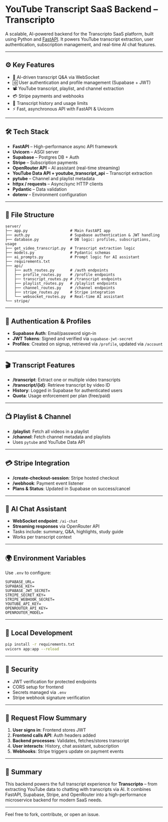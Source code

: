 # YouTube Transcript SaaS Backend – **Transcripto**

A scalable, AI-powered backend for the Transcripto SaaS platform, built using Python and [FastAPI](https://fastapi.tiangolo.com/). It powers YouTube transcript extraction, user authentication, subscription management, and real-time AI chat features.

---

## ⚙️ Key Features

- 🧠 AI-driven transcript Q&A via WebSocket
- 🆔 User authentication and profile management (Supabase + JWT)
- 📽️ YouTube transcript, playlist, and channel extraction
- 💳 Stripe payments and webhooks
- 📜 Transcript history and usage limits
- ⚡ Fast, asynchronous API with FastAPI & Uvicorn

---

## 🛠️ Tech Stack

- **FastAPI** – High-performance async API framework
- **Uvicorn** – ASGI server
- **Supabase** – Postgres DB + Auth
- **Stripe** – Subscription payments
- **OpenRouter API** – AI assistant (real-time streaming)
- **YouTube Data API + youtube\_transcript\_api** – Transcript extraction
- **pytube** – Channel and playlist metadata
- **httpx / requests** – Async/sync HTTP clients
- **Pydantic** – Data validation
- **dotenv** – Environment configuration

---

## 📂 File Structure

```
server/
├── app.py                   # Main FastAPI app
├── auth.py                  # Supabase authentication & JWT handling
├── database.py              # DB logic: profiles, subscriptions, usage
├── get_video_transcript.py  # Transcript extraction logic
├── models.py                # Pydantic schemas
├── ai_prompts.py            # Prompt logic for AI assistant
├── requirements.txt
├── api/
│   ├── auth_routes.py       # /auth endpoints
│   ├── profile_routes.py    # /profile endpoints
│   ├── transcript_routes.py # /transcript endpoints
│   ├── playlist_routes.py   # /playlist endpoints
│   ├── channel_routes.py    # /channel endpoints
│   ├── stripe_routes.py     # Stripe integration
│   └── websocket_routes.py  # Real-time AI assistant
└── stripe/
```

---

## 🔐 Authentication & Profiles

- **Supabase Auth**: Email/password sign-in
- **JWT Tokens**: Signed and verified via `supabase-jwt-secret`
- **Profiles**: Created on signup, retrieved via `/profile`, updated via `/account`

---

## 🎬 Transcript Features

- **/transcript**: Extract one or multiple video transcripts
- **/transcript/{id}**: Retrieve transcript by video ID
- **History**: Logged in Supabase for authenticated users
- **Quota**: Usage enforcement per plan (free/paid)

---

## 📺 Playlist & Channel

- **/playlist**: Fetch all videos in a playlist
- **/channel**: Fetch channel metadata and playlists
- Uses `pytube` and YouTube Data API

---

## 💳 Stripe Integration

- **/create-checkout-session**: Stripe hosted checkout
- **/webhook**: Payment event listener
- **Plans & Status**: Updated in Supabase on success/cancel

---

## 🧠 AI Chat Assistant

- **WebSocket endpoint**: `/ai-chat`
- **Streaming responses** via OpenRouter API
- Tasks include: summary, Q&A, highlights, study guide
- Works per transcript context

---

## 🌍 Environment Variables

Use `.env` to configure:

```
SUPABASE_URL=
SUPABASE_KEY=
SUPABASE_JWT_SECRET=
STRIPE_SECRET_KEY=
STRIPE_WEBHOOK_SECRET=
YOUTUBE_API_KEY=
OPENROUTER_API_KEY=
OPENROUTER_MODEL=
```

---

## 🧪 Local Development

```bash
pip install -r requirements.txt
uvicorn app:app --reload
```

---

## 🔐 Security

- JWT verification for protected endpoints
- CORS setup for frontend
- Secrets managed via `.env`
- Stripe webhook signature verification

---

## 🔄 Request Flow Summary

1. **User signs in**: Frontend stores JWT
2. **Frontend calls API**: Auth headers added
3. **Backend processes**: Validates, fetches/stores transcript
4. **User interacts**: History, chat assistant, subscription
5. **Webhooks**: Stripe triggers update on payment events

---

## 📌 Summary

This backend powers the full transcript experience for **Transcripto** – from extracting YouTube data to chatting with transcripts via AI. It combines FastAPI, Supabase, Stripe, and OpenRouter into a high-performance microservice backend for modern SaaS needs.

---

Feel free to fork, contribute, or open an issue.

